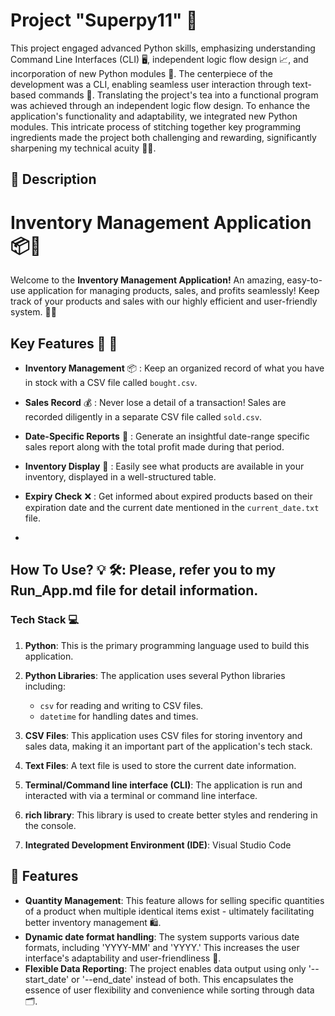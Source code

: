 # Project "Superpy11" 🚀 

This project engaged advanced Python skills, emphasizing understanding Command Line Interfaces (CLI) 🖥️, independent logic flow design 📈, and incorporation of new Python modules 🐍. The centerpiece of the development was a CLI, enabling seamless user interaction through text-based commands 📜. Translating the project's tea into a functional program was achieved through an independent logic flow design. To enhance the application's functionality and adaptability, we integrated new Python modules. This intricate process of stitching together key programming ingredients made the project both challenging and rewarding, significantly sharpening my technical acuity 🔧💡.

## 📝 Description
# Inventory Management Application 📦💼

Welcome to the **Inventory Management Application!** An amazing, easy-to-use application for managing products, sales, and profits seamlessly! Keep track of your products and sales with our highly efficient and user-friendly system. 🎯🚀

## Key Features 👀 🎉

- **Inventory Management** 📦 : Keep an organized record of what you have in stock with a CSV file called `bought.csv`.
  
- **Sales Record** 💰 : Never lose a detail of a transaction! Sales are recorded diligently in a separate CSV file called `sold.csv`.
  
- **Date-Specific Reports** 📆 : Generate an insightful date-range specific sales report along with the total profit made during that period.
  
- **Inventory Display** 📝 : Easily see what products are available in your inventory, displayed in a well-structured table.
  
- **Expiry Check** ❌ : Get informed about expired products based on their expiration date and the current date mentioned in the `current_date.txt` file.
- 

## How To Use? 💡 🛠️: Please, refer you to my Run_App.md file for detail information.
 


### Tech Stack 💻 

1. **Python**: This is the primary programming language used to build this application.

2. **Python Libraries**: The application uses several Python libraries including:
   - `csv` for reading and writing to CSV files.
   - `datetime` for handling dates and times.

3. **CSV Files**: This application uses CSV files for storing inventory and sales data, making it an important part of the application's tech stack.

4. **Text Files**: A text file is used to store the current date information.

5. **Terminal/Command line interface (CLI)**: The application is run and interacted with via a terminal or command line interface.

6. **rich library**: This library is used to create better styles and rendering in the console.

7. **Integrated Development Environment (IDE)**: Visual Studio Code


## 🌟 Features

- **Quantity Management**: This feature allows for selling specific quantities of a product when multiple identical items exist - ultimately facilitating better inventory management 🛍️.
- **Dynamic date format handling**: The system supports various date formats, including 'YYYY-MM' and 'YYYY.' This increases the user interface's adaptability and user-friendliness 📆.
- **Flexible Data Reporting**: The project enables data output using only '--start_date' or '--end_date' instead of both. This encapsulates the essence of user flexibility and convenience while sorting through data 🗂️.
 
